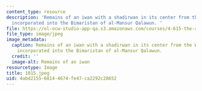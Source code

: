 ```yaml
---
content_type: resource
description: 'Remains of an iwan with a shadirwan in its center from the Western Palace
  incorporated into the Bimaristan of al-Mansur Qalawun. '
file: https://ol-ocw-studio-app-qa.s3.amazonaws.com/courses/4-615-the-architecture-of-cairo-spring-2002/4abd215568144674fe47ca2292c28652_1015.jpeg
file_type: image/jpeg
image_metadata:
  caption: Remains of an iwan with a shadirwan in its center from the Western Palace
    incorporated into the Bimaristan of al-Mansur Qalawun.
  credit: ''
  image-alt: Remains of an iwan
resourcetype: Image
title: 1015.jpeg
uid: 4abd2155-6814-4674-fe47-ca2292c28652
---
```

